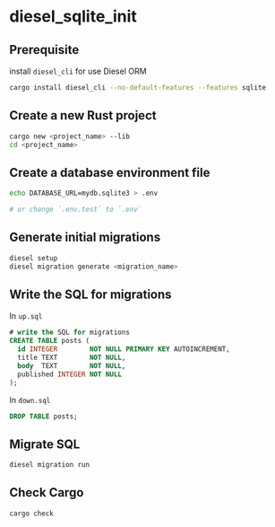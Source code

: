 # diesel_sqlite_init

## Prerequisite

install `diesel_cli` for use Diesel ORM

```bash
cargo install diesel_cli --no-default-features --features sqlite
```

## Create a new Rust project

```bash
cargo new <project_name> --lib
cd <project_name>
```

## Create a database environment file

```bash
echo DATABASE_URL=mydb.sqlite3 > .env

# or change `.env.test` to `.env`
```

## Generate initial migrations

```bash
diesel setup
diesel migration generate <migration_name>
```

## Write the SQL for migrations

In `up.sql`

```sql
# write the SQL for migrations
CREATE TABLE posts (
  id INTEGER        NOT NULL PRIMARY KEY AUTOINCREMENT,
  title TEXT        NOT NULL,
  body  TEXT        NOT NULL,
  published INTEGER NOT NULL
);
```

In `down.sql`

```sql
DROP TABLE posts;
```

## Migrate SQL

```bash
diesel migration run
```

## Check Cargo

```bash
cargo check
```
